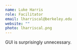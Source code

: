 ```yaml
---
name: Luke Harris 
role: Facilitator
email: lharriscal@berkeley.edu
website: "" 
photo: lharriscal.png
---
```


GUI is surprisingly unnecessary.